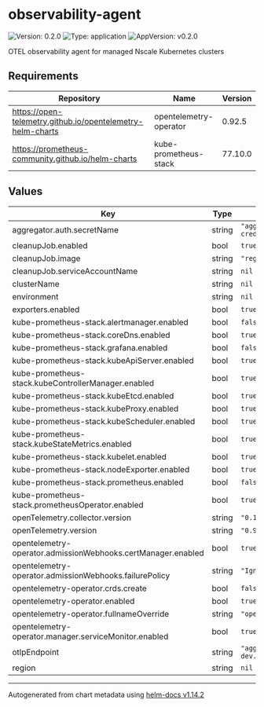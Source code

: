 # observability-agent

![Version: 0.2.0](https://img.shields.io/badge/Version-0.2.0-informational?style=flat-square) ![Type: application](https://img.shields.io/badge/Type-application-informational?style=flat-square) ![AppVersion: v0.2.0](https://img.shields.io/badge/AppVersion-v0.2.0-informational?style=flat-square)

OTEL observability agent for managed Nscale Kubernetes clusters

## Requirements

| Repository | Name | Version |
|------------|------|---------|
| https://open-telemetry.github.io/opentelemetry-helm-charts | opentelemetry-operator | 0.92.5 |
| https://prometheus-community.github.io/helm-charts | kube-prometheus-stack | 77.10.0 |

## Values

| Key | Type | Default | Description |
|-----|------|---------|-------------|
| aggregator.auth.secretName | string | `"aggregator-basic-auth-credentials"` |  |
| cleanupJob.enabled | bool | `true` |  |
| cleanupJob.image | string | `"registry.k8s.io/kubectl:v1.31.0"` |  |
| cleanupJob.serviceAccountName | string | `nil` |  |
| clusterName | string | `nil` |  |
| environment | string | `nil` |  |
| exporters.enabled | bool | `true` |  |
| kube-prometheus-stack.alertmanager.enabled | bool | `false` |  |
| kube-prometheus-stack.coreDns.enabled | bool | `true` |  |
| kube-prometheus-stack.grafana.enabled | bool | `false` |  |
| kube-prometheus-stack.kubeApiServer.enabled | bool | `true` |  |
| kube-prometheus-stack.kubeControllerManager.enabled | bool | `true` |  |
| kube-prometheus-stack.kubeEtcd.enabled | bool | `true` |  |
| kube-prometheus-stack.kubeProxy.enabled | bool | `true` |  |
| kube-prometheus-stack.kubeScheduler.enabled | bool | `true` |  |
| kube-prometheus-stack.kubeStateMetrics.enabled | bool | `true` |  |
| kube-prometheus-stack.kubelet.enabled | bool | `true` |  |
| kube-prometheus-stack.nodeExporter.enabled | bool | `true` |  |
| kube-prometheus-stack.prometheus.enabled | bool | `false` |  |
| kube-prometheus-stack.prometheusOperator.enabled | bool | `true` |  |
| openTelemetry.collector.version | string | `"0.131.1"` |  |
| openTelemetry.version | string | `"0.92.5"` |  |
| opentelemetry-operator.admissionWebhooks.certManager.enabled | bool | `true` |  |
| opentelemetry-operator.admissionWebhooks.failurePolicy | string | `"Ignore"` |  |
| opentelemetry-operator.crds.create | bool | `false` |  |
| opentelemetry-operator.enabled | bool | `true` |  |
| opentelemetry-operator.fullnameOverride | string | `"opentelemetry-operator"` |  |
| opentelemetry-operator.manager.serviceMonitor.enabled | bool | `true` |  |
| otlpEndpoint | string | `"aggregator-public.observability-dev.glo1.nscale.com"` |  |
| region | string | `nil` |  |

----------------------------------------------
Autogenerated from chart metadata using [helm-docs v1.14.2](https://github.com/norwoodj/helm-docs/releases/v1.14.2)
